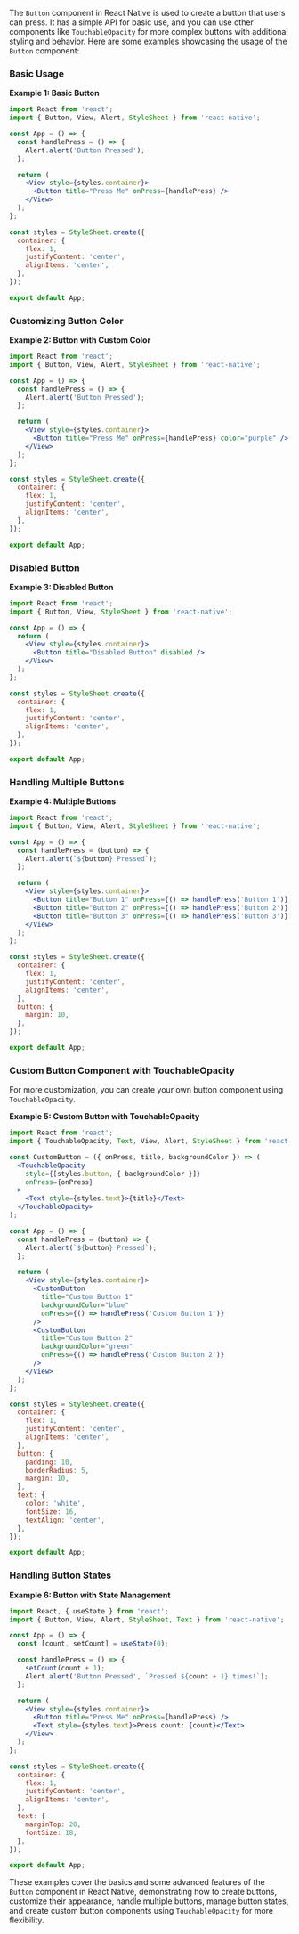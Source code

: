 The `Button` component in React Native is used to create a button that users can press. It has a simple API for basic use, and you can use other components like `TouchableOpacity` for more complex buttons with additional styling and behavior. Here are some examples showcasing the usage of the `Button` component:

### Basic Usage

**Example 1: Basic Button**
```jsx
import React from 'react';
import { Button, View, Alert, StyleSheet } from 'react-native';

const App = () => {
  const handlePress = () => {
    Alert.alert('Button Pressed');
  };

  return (
    <View style={styles.container}>
      <Button title="Press Me" onPress={handlePress} />
    </View>
  );
};

const styles = StyleSheet.create({
  container: {
    flex: 1,
    justifyContent: 'center',
    alignItems: 'center',
  },
});

export default App;
```

### Customizing Button Color

**Example 2: Button with Custom Color**
```jsx
import React from 'react';
import { Button, View, Alert, StyleSheet } from 'react-native';

const App = () => {
  const handlePress = () => {
    Alert.alert('Button Pressed');
  };

  return (
    <View style={styles.container}>
      <Button title="Press Me" onPress={handlePress} color="purple" />
    </View>
  );
};

const styles = StyleSheet.create({
  container: {
    flex: 1,
    justifyContent: 'center',
    alignItems: 'center',
  },
});

export default App;
```

### Disabled Button

**Example 3: Disabled Button**
```jsx
import React from 'react';
import { Button, View, StyleSheet } from 'react-native';

const App = () => {
  return (
    <View style={styles.container}>
      <Button title="Disabled Button" disabled />
    </View>
  );
};

const styles = StyleSheet.create({
  container: {
    flex: 1,
    justifyContent: 'center',
    alignItems: 'center',
  },
});

export default App;
```

### Handling Multiple Buttons

**Example 4: Multiple Buttons**
```jsx
import React from 'react';
import { Button, View, Alert, StyleSheet } from 'react-native';

const App = () => {
  const handlePress = (button) => {
    Alert.alert(`${button} Pressed`);
  };

  return (
    <View style={styles.container}>
      <Button title="Button 1" onPress={() => handlePress('Button 1')} />
      <Button title="Button 2" onPress={() => handlePress('Button 2')} color="green" />
      <Button title="Button 3" onPress={() => handlePress('Button 3')} color="red" />
    </View>
  );
};

const styles = StyleSheet.create({
  container: {
    flex: 1,
    justifyContent: 'center',
    alignItems: 'center',
  },
  button: {
    margin: 10,
  },
});

export default App;
```

### Custom Button Component with TouchableOpacity

For more customization, you can create your own button component using `TouchableOpacity`.

**Example 5: Custom Button with TouchableOpacity**
```jsx
import React from 'react';
import { TouchableOpacity, Text, View, Alert, StyleSheet } from 'react-native';

const CustomButton = ({ onPress, title, backgroundColor }) => (
  <TouchableOpacity 
    style={[styles.button, { backgroundColor }]} 
    onPress={onPress}
  >
    <Text style={styles.text}>{title}</Text>
  </TouchableOpacity>
);

const App = () => {
  const handlePress = (button) => {
    Alert.alert(`${button} Pressed`);
  };

  return (
    <View style={styles.container}>
      <CustomButton 
        title="Custom Button 1" 
        backgroundColor="blue" 
        onPress={() => handlePress('Custom Button 1')} 
      />
      <CustomButton 
        title="Custom Button 2" 
        backgroundColor="green" 
        onPress={() => handlePress('Custom Button 2')} 
      />
    </View>
  );
};

const styles = StyleSheet.create({
  container: {
    flex: 1,
    justifyContent: 'center',
    alignItems: 'center',
  },
  button: {
    padding: 10,
    borderRadius: 5,
    margin: 10,
  },
  text: {
    color: 'white',
    fontSize: 16,
    textAlign: 'center',
  },
});

export default App;
```

### Handling Button States

**Example 6: Button with State Management**
```jsx
import React, { useState } from 'react';
import { Button, View, Alert, StyleSheet, Text } from 'react-native';

const App = () => {
  const [count, setCount] = useState(0);

  const handlePress = () => {
    setCount(count + 1);
    Alert.alert('Button Pressed', `Pressed ${count + 1} times!`);
  };

  return (
    <View style={styles.container}>
      <Button title="Press Me" onPress={handlePress} />
      <Text style={styles.text}>Press count: {count}</Text>
    </View>
  );
};

const styles = StyleSheet.create({
  container: {
    flex: 1,
    justifyContent: 'center',
    alignItems: 'center',
  },
  text: {
    marginTop: 20,
    fontSize: 18,
  },
});

export default App;
```

These examples cover the basics and some advanced features of the `Button` component in React Native, demonstrating how to create buttons, customize their appearance, handle multiple buttons, manage button states, and create custom button components using `TouchableOpacity` for more flexibility.
